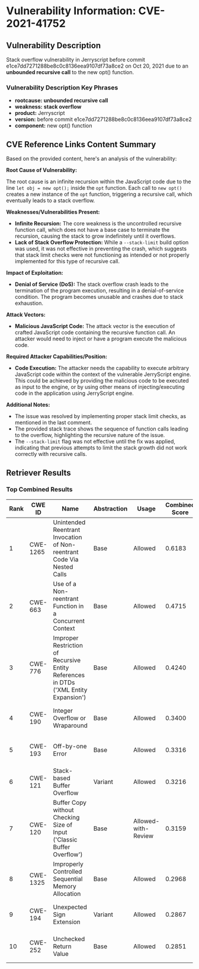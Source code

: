 # Vulnerability Information: CVE-2021-41752

## Vulnerability Description
Stack overflow vulnerability in Jerryscript before commit e1ce7dd7271288be8c0c8136eea9107df73a8ce2 on Oct 20, 2021 due to an **unbounded recursive call** to the new opt() function.

### Vulnerability Description Key Phrases
- **rootcause:** **unbounded recursive call**
- **weakness:** **stack overflow**
- **product:** Jerryscript
- **version:** before commit e1ce7dd7271288be8c0c8136eea9107df73a8ce2
- **component:** new opt() function

## CVE Reference Links Content Summary
Based on the provided content, here's an analysis of the vulnerability:

**Root Cause of Vulnerability:**

The root cause is an infinite recursion within the JavaScript code due to the line `let obj = new opt();` inside the `opt` function. Each call to `new opt()` creates a new instance of the `opt` function, triggering a recursive call, which eventually leads to a stack overflow.

**Weaknesses/Vulnerabilities Present:**

*   **Infinite Recursion:** The core weakness is the uncontrolled recursive function call, which does not have a base case to terminate the recursion, causing the stack to grow indefinitely until it overflows.
*   **Lack of Stack Overflow Protection:** While a `--stack-limit` build option was used, it was not effective in preventing the crash, which suggests that stack limit checks were not functioning as intended or not properly implemented for this type of recursive call.

**Impact of Exploitation:**

*   **Denial of Service (DoS):** The stack overflow crash leads to the termination of the program execution, resulting in a denial-of-service condition. The program becomes unusable and crashes due to stack exhaustion.

**Attack Vectors:**

*   **Malicious JavaScript Code:** The attack vector is the execution of crafted JavaScript code containing the recursive function call. An attacker would need to inject or have a program execute the malicious code.

**Required Attacker Capabilities/Position:**

*   **Code Execution:** The attacker needs the capability to execute arbitrary JavaScript code within the context of the vulnerable JerryScript engine. This could be achieved by providing the malicious code to be executed as input to the engine, or by using other means of injecting/executing code in the application using JerryScript engine.

**Additional Notes:**
* The issue was resolved by implementing proper stack limit checks, as mentioned in the last comment.
* The provided stack trace shows the sequence of function calls leading to the overflow, highlighting the recursive nature of the issue.
* The `--stack-limit` flag was not effective until the fix was applied, indicating that previous attempts to limit the stack growth did not work correctly with recursive calls.

## Retriever Results

### Top Combined Results

| Rank | CWE ID | Name | Abstraction | Usage | Combined Score | Retrievers | Individual Scores |
|------|--------|------|-------------|-------|---------------|------------|-------------------|
| 1 | CWE-1265 | Unintended Reentrant Invocation of Non-reentrant Code Via Nested Calls | Base | Allowed | 0.6183 | dense, sparse, graph | dense: 0.498, sparse: 0.108, graph: 0.860 |
| 2 | CWE-663 | Use of a Non-reentrant Function in a Concurrent Context | Base | Allowed | 0.4715 | sparse, graph | sparse: 0.199, graph: 1.000 |
| 3 | CWE-776 | Improper Restriction of Recursive Entity References in DTDs ('XML Entity Expansion') | Base | Allowed | 0.4240 | sparse, graph | sparse: 0.190, graph: 0.882 |
| 4 | CWE-190 | Integer Overflow or Wraparound | Base | Allowed | 0.3400 | dense, sparse | dense: 0.470, sparse: 0.184 |
| 5 | CWE-193 | Off-by-one Error | Base | Allowed | 0.3316 | dense, sparse | dense: 0.459, sparse: 0.178 |
| 6 | CWE-121 | Stack-based Buffer Overflow | Variant | Allowed | 0.3216 | dense, sparse | dense: 0.465, sparse: 0.202 |
| 7 | CWE-120 | Buffer Copy without Checking Size of Input ('Classic Buffer Overflow') | Base | Allowed-with-Review | 0.3159 | sparse, graph | sparse: 0.184, graph: 0.631 |
| 8 | CWE-1325 | Improperly Controlled Sequential Memory Allocation | Base | Allowed | 0.2968 | dense, sparse | dense: 0.483, sparse: 0.097 |
| 9 | CWE-194 | Unexpected Sign Extension | Variant | Allowed | 0.2867 | dense, sparse | dense: 0.512, sparse: 0.095 |
| 10 | CWE-252 | Unchecked Return Value | Base | Allowed | 0.2851 | dense, sparse | dense: 0.466, sparse: 0.091 |

